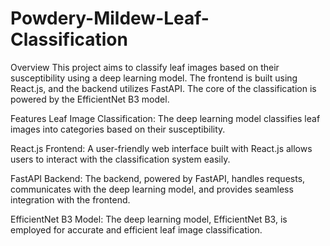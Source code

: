 # Powdery-Mildew-Leaf-Classification

Overview
This project aims to classify leaf images based on their susceptibility using a deep learning model. The frontend is built using React.js, and the backend utilizes FastAPI. The core of the classification is powered by the EfficientNet B3 model.

Features
Leaf Image Classification: The deep learning model classifies leaf images into categories based on their susceptibility.

React.js Frontend: A user-friendly web interface built with React.js allows users to interact with the classification system easily.

FastAPI Backend: The backend, powered by FastAPI, handles requests, communicates with the deep learning model, and provides seamless integration with the frontend.

EfficientNet B3 Model: The deep learning model, EfficientNet B3, is employed for accurate and efficient leaf image classification.
